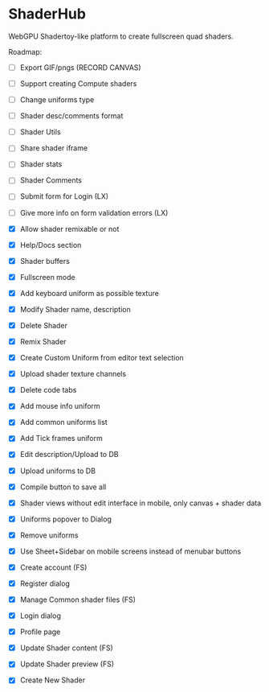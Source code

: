 # ShaderHub
WebGPU Shadertoy-like platform to create fullscreen quad shaders.

Roadmap:
- [ ] Export GIF/pngs (RECORD CANVAS)
- [ ] Support creating Compute shaders
- [ ] Change uniforms type
- [ ] Shader desc/comments format
- [ ] Shader Utils
- [ ] Share shader iframe
- [ ] Shader stats
- [ ] Shader Comments
- [ ] Submit form for Login (LX)
- [ ] Give more info on form validation errors (LX)

- [x] Allow shader remixable or not
- [x] Help/Docs section
- [x] Shader buffers
- [x] Fullscreen mode
- [x] Add keyboard uniform as possible texture
- [x] Modify Shader name, description
- [x] Delete Shader
- [x] Remix Shader
- [x] Create Custom Uniform from editor text selection
- [x] Upload shader texture channels
- [x] Delete code tabs
- [x] Add mouse info uniform
- [x] Add common uniforms list
- [x] Add Tick frames uniform
- [x] Edit description/Upload to DB
- [x] Upload uniforms to DB
- [x] Compile button to save all
- [x] Shader views without edit interface in mobile, only canvas + shader data
- [x] Uniforms popover to Dialog
- [x] Remove uniforms
- [x] Use Sheet+Sidebar on mobile screens instead of menubar buttons
- [x] Create account (FS)
- [x] Register dialog
- [x] Manage Common shader files (FS)
- [x] Login dialog
- [x] Profile page
- [x] Update Shader content (FS)
- [x] Update Shader preview (FS)
- [x] Create New Shader
